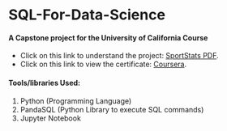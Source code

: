 # SQL-For-Data-Science
#### A Capstone project for the University of California Course

- Click on this link to understand the project: [SportStats PDF](https://drive.google.com/file/d/1athvs2--HdV1CxC52vwZR2vH2FBIagdF/view).
- Click on this link to view the certificate: [Coursera](https://www.coursera.org/account/accomplishments/specialization/4GC4QK92CKTH).

#### Tools/libraries Used:
1. Python (Programming Language)
2. PandaSQL (Python Library to execute SQL commands)
3. Jupyter Notebook
